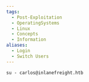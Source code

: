 ```yaml
---
tags:
  - Post-Exploitation
  - OperatingSystems
  - Linux
  - Concepts
  - Information
aliases:
  - Login
  - Switch Users
---
```

```shell-session
su - carlos@inlanefreight.htb
```